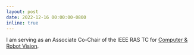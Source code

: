 ```yaml
---
layout: post
date: 2022-12-16 00:00:00-0800
inline: true
---
```


I am serving as an Associate Co-Chair of the IEEE RAS TC for [Computer & Robot Vision](https://www.ieee-ras.org/computer-robot-vision).
